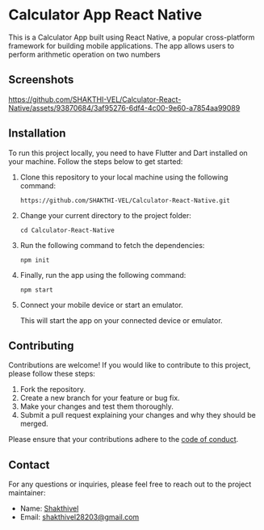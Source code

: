 # Calculator App React Native

This is a Calculator App built using React Native, a popular cross-platform framework for building mobile applications. The app allows users to perform arithmetic operation on two numbers


## Screenshots





https://github.com/SHAKTHI-VEL/Calculator-React-Native/assets/93870684/3af95276-6df4-4c00-9e60-a7854aa99089













## Installation

To run this project locally, you need to have Flutter and Dart installed on your machine. Follow the steps below to get started:

1. Clone this repository to your local machine using the following command:

   ```
   https://github.com/SHAKTHI-VEL/Calculator-React-Native.git
   ```

2. Change your current directory to the project folder:

   ```
   cd Calculator-React-Native
   ```

3. Run the following command to fetch the dependencies:

   ```
   npm init
   ```

4. Finally, run the app using the following command:

   ```
   npm start
   ```
   
5. Connect your mobile device or start an emulator.



   This will start the app on your connected device or emulator.

## Contributing

Contributions are welcome! If you would like to contribute to this project, please follow these steps:

1. Fork the repository.
2. Create a new branch for your feature or bug fix.
3. Make your changes and test them thoroughly.
4. Submit a pull request explaining your changes and why they should be merged.

Please ensure that your contributions adhere to the [code of conduct](CODE_OF_CONDUCT.md).


## Contact

For any questions or inquiries, please feel free to reach out to the project maintainer:

- Name: [Shakthivel](https://github.com/SHAKTHI-VEL)
- Email: [shakthivel28203@gmail.com](mailto:shakthivel28203@gmail.com)
